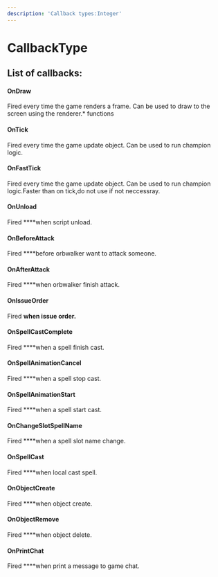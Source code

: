 ```yaml
---
description: 'Callback types:Integer'
---
```


# CallbackType

## List of callbacks:

#### OnDraw

Fired every time the game renders a frame. Can be used to draw to the screen using the renderer.\* functions

#### OnTick

Fired every time the game update object. Can be used to run champion logic.

#### OnFastTick

Fired every time the game update object. Can be used to run champion logic.Faster than on tick,do not use if not neccessray.

#### OnUnload

Fired ****when script unload.

#### OnBeforeAttack

Fired ****before orbwalker want to attack someone.

#### OnAfterAttack

Fired ****when orbwalker finish attack.

#### OnIssueOrder

Fired ****when issue order**.**

#### OnSpellCastComplete

Fired ****when a spell finish cast.

#### OnSpellAnimationCancel

Fired ****when a spell stop cast.

#### OnSpellAnimationStart

Fired ****when a spell start cast.

#### OnChangeSlotSpellName

Fired ****when a spell slot name change.

#### OnSpellCast

Fired ****when local cast spell.

#### OnObjectCreate

Fired ****when object create.

#### OnObjectRemove

Fired ****when object delete.

#### OnPrintChat

Fired ****when print a message to game chat.







